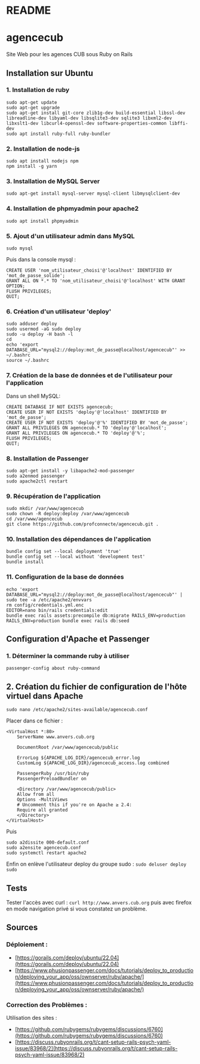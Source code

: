 # README

# agencecub
Site Web pour les agences CUB sous Ruby on Rails

## Installation sur Ubuntu

### 1. Installation de ruby
    sudo apt-get update
    sudo apt-get upgrade
    sudo apt-get install git-core zlib1g-dev build-essential libssl-dev libreadline-dev libyaml-dev libsqlite3-dev sqlite3 libxml2-dev libxslt1-dev libcurl4-openssl-dev software-properties-common libffi-dev
    sudo apt install ruby-full ruby-bundler

### 2. Installation de node-js
    sudo apt install nodejs npm
    npm install -g yarn

### 3. Installation de MySQL Server
    sudo apt-get install mysql-server mysql-client libmysqlclient-dev

### 4. Installation de phpmyadmin pour apache2
    sudo apt install phpmyadmin

### 5. Ajout d'un utilisateur admin dans MySQL
    sudo mysql

Puis dans la console mysql :

    CREATE USER 'nom_utilisateur_choisi'@'localhost' IDENTIFIED BY 'mot_de_passe_solide';
    GRANT ALL ON *.* TO 'nom_utilisateur_choisi'@'localhost' WITH GRANT OPTION;
    FLUSH PRIVILEGES;
    QUIT;

### 6. Création d'un utilisateur 'deploy'
    sudo adduser deploy
    sudo usermod -aG sudo deploy
    sudo -u deploy -H bash -l
    cd
    echo 'export DATABASE_URL="mysql2://deploy:mot_de_passe@localhost/agencecub"' >> ~/.bashrc
    source ~/.bashrc

### 7. Création de la base de données et de l'utilisateur pour l'application
Dans un shell MySQL:

    CREATE DATABASE IF NOT EXISTS agencecub;
    CREATE USER IF NOT EXISTS 'deploy'@'localhost' IDENTIFIED BY 'mot_de_passe';
    CREATE USER IF NOT EXISTS 'deploy'@'%' IDENTIFIED BY 'mot_de_passe';
    GRANT ALL PRIVILEGES ON agencecub.* TO 'deploy'@'localhost';
    GRANT ALL PRIVILEGES ON agencecub.* TO 'deploy'@'%';
    FLUSH PRIVILEGES;
    QUIT;

### 8. Installation de Passenger
    sudo apt-get install -y libapache2-mod-passenger
    sudo a2enmod passenger
    sudo apache2ctl restart

### 9. Récupération de l'application
    sudo mkdir /var/www/agencecub
    sudo chown -R deploy:deploy /var/www/agencecub
    cd /var/www/agencecub
    git clone https://github.com/profconnecte/agencecub.git .

### 10. Installation des dépendances de l'application
    bundle config set --local deployment 'true'
    bundle config set --local without 'development test'
    bundle install

### 11. Configuration de la base de données
    echo 'export DATABASE_URL="mysql2://deploy:mot_de_passe@localhost/agencecub"' | sudo tee -a /etc/apache2/envvars
    rm config/credentials.yml.enc
    EDITOR=nano bin/rails credentials:edit
    bundle exec rails assets:precompile db:migrate RAILS_ENV=production
    RAILS_ENV=production bundle exec rails db:seed

## Configuration d'Apache et Passenger
### 1. Déterminer la commande ruby à utiliser
    passenger-config about ruby-command

## 2. Création du fichier de configuration de l'hôte virtuel dans Apache
    sudo nano /etc/apache2/sites-available/agencecub.conf

Placer dans ce fichier :

    <VirtualHost *:80>
        ServerName www.anvers.cub.org

        DocumentRoot /var/www/agencecub/public

        ErrorLog ${APACHE_LOG_DIR}/agencecub_error.log
        CustomLog ${APACHE_LOG_DIR}/agencecub_access.log combined

        PassengerRuby /usr/bin/ruby
        PassengerPreloadBundler on

        <Directory /var/www/agencecub/public>
        Allow from all
        Options -MultiViews
        # Uncomment this if you're on Apache ≥ 2.4:
        Require all granted
        </Directory>
    </VirtualHost>

Puis 

    sudo a2dissite 000-default.conf
    sudo a2ensite agencecub.conf
    sudo systemctl restart apache2

Enfin on enlève l'utilisateur deploy du groupe sudo : `sudo deluser deploy sudo`

## Tests
Tester l'accès avec curl : `curl http://www.anvers.cub.org` puis avec firefox en mode navigation privé si vous constatez un problème.

## Sources
### Déploiement :
- [https://gorails.com/deploy/ubuntu/22.04](https://gorails.com/deploy/ubuntu/22.04)
- [https://www.phusionpassenger.com/docs/tutorials/deploy_to_production/deploying_your_app/oss/ownserver/ruby/apache/](https://www.phusionpassenger.com/docs/tutorials/deploy_to_production/deploying_your_app/oss/ownserver/ruby/apache/)

### Correction des Problèmes :
Utilisation des sites :
- [https://github.com/rubygems/rubygems/discussions/6760](https://github.com/rubygems/rubygems/discussions/6760)
- [https://discuss.rubyonrails.org/t/cant-setup-rails-psych-yaml-issue/83968/2](https://discuss.rubyonrails.org/t/cant-setup-rails-psych-yaml-issue/83968/2)
